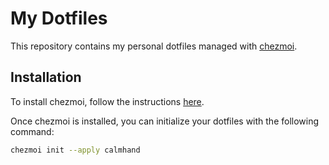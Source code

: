 # My Dotfiles

This repository contains my personal dotfiles managed with [chezmoi](https://www.chezmoi.io).

## Installation

To install chezmoi, follow the instructions [here](https://www.chezmoi.io/install/).

Once chezmoi is installed, you can initialize your dotfiles with the following command:

```sh
chezmoi init --apply calmhand

